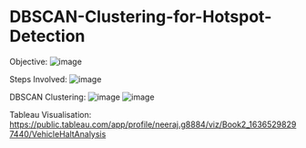 # DBSCAN-Clustering-for-Hotspot-Detection

Objective:
![image](https://user-images.githubusercontent.com/91423180/193449068-0a7dfb67-258a-4c70-a6bd-6a8886dee979.png)

Steps Involved:
![image](https://user-images.githubusercontent.com/91423180/193449203-87756904-021e-48b0-a42d-94a6d9a19cd0.png)

DBSCAN Clustering:
![image](https://user-images.githubusercontent.com/91423180/193449160-06ce95a0-3b8b-4af4-a65d-2ef1d16e043d.png)
    ![image](https://user-images.githubusercontent.com/91423180/193449165-54a93c0f-ecf5-451c-a66e-fb17ec79ac69.png)





Tableau Visualisation:
https://public.tableau.com/app/profile/neeraj.g8884/viz/Book2_16365298297440/VehicleHaltAnalysis
